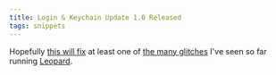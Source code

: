 ```yaml
---
title: Login & Keychain Update 1.0 Released
tags: snippets
---
```


Hopefully [this will fix](http://www.macrumors.com/2007/10/28/login-and-keychain-update-1-0-released/) at least one of [the many glitches](http://typechecked.net/a/about/wincent/weblog/archives/2007/10/on_leopards_sta.php) I've seen so far running [Leopard](http://typechecked.net/wiki/Leopard).
